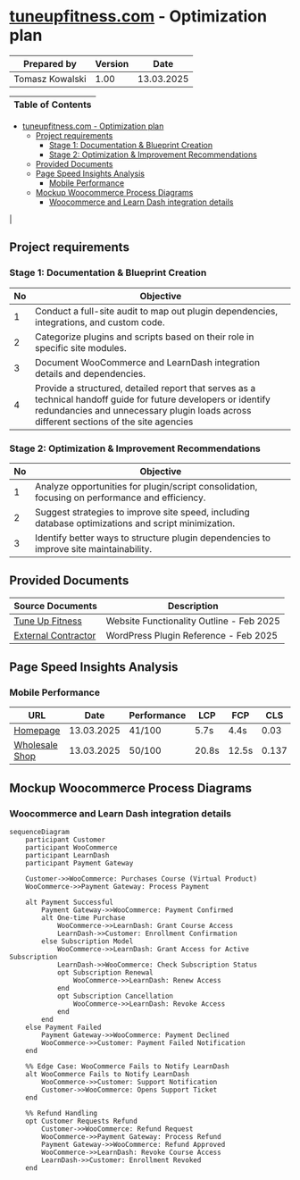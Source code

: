 # [tuneupfitness.com](https://www.tuneupfitness.com) - Optimization plan 

| Prepared by | Version | Date |
| --- | ---| ---|
| Tomasz Kowalski | 1.00 | 13.03.2025 |


| Table of Contents |
| --- |
<!-- TOC -->
- [tuneupfitness.com - Optimization plan](#tuneupfitnesscom---optimization-plan)
  - [Project requirements](#project-requirements)
    - [Stage 1: Documentation \& Blueprint Creation](#stage-1-documentation--blueprint-creation)
    - [Stage 2: Optimization \& Improvement Recommendations](#stage-2-optimization--improvement-recommendations)
  - [Provided Documents](#provided-documents)
  - [Page Speed Insights Analysis](#page-speed-insights-analysis)
    - [Mobile Performance](#mobile-performance)
  - [Mockup Woocommerce Process Diagrams](#mockup-woocommerce-process-diagrams)
    - [Woocommerce and Learn Dash integration details](#woocommerce-and-learn-dash-integration-details)
<!-- /TOC --> |
## Project requirements

### Stage 1: Documentation & Blueprint Creation

| No | Objective |
| --- | ---|
| 1 | Conduct a full-site audit to map out plugin dependencies, integrations, and custom code. |
| 2 |  Categorize plugins and scripts based on their role in specific site modules. |
| 3 | Document WooCommerce and LearnDash integration details and dependencies. |
| 4 | Provide a structured, detailed report that serves as a technical handoff guide for future developers or identify redundancies and unnecessary plugin loads across different sections of the site agencies |

### Stage 2: Optimization & Improvement Recommendations

| No | Objective |
| --- | --- |
| 1 | Analyze opportunities for plugin/script consolidation, focusing on performance and efficiency.
| 2 | Suggest strategies to improve site speed, including database optimizations and script minimization.
| 3 | Identify better ways to structure plugin dependencies to improve site maintainability. | 


## Provided Documents

| Source Documents | Description |
|  ---             | ---         |
|[Tune Up Fitness](https://docs.google.com/document/d/1sVt_LTZuUC4oRVdm-JtJKKmxvChiKv7m8JJDIbtFyco/edit?usp=sharing_eil&ts=67d0b7d6) | Website Functionality Outline - Feb 2025 |
|[External Contractor](https://docs.google.com/spreadsheets/d/15adcCApvYTC9nrZl_Da9Uvu8fZOMm_0YXEMZLFfvCsE/edit?usp=sharing_eil&ts=67d0a8f3) | WordPress Plugin Reference - Feb 2025 |

## Page Speed Insights Analysis

### Mobile Performance

| URL | Date |Performance | LCP | FCP | CLS |
| --- | --- | --- | ---| --- | ---|
| [Homepage](https://pagespeed.web.dev/analysis/https-www-tuneupfitness-com/xzad5ozgcv?form_factor=desktop) | 13.03.2025 | 41/100|5.7s |4.4s |0.03|
| [Wholesale Shop](https://pagespeed.web.dev/analysis/https-www-tuneupfitness-com-shop-wholesale/fwny1aukws?form_factor=mobile)|13.03.2025|50/100 | 20.8s| 12.5s|0.137|


## Mockup Woocommerce Process Diagrams

### Woocommerce and Learn Dash integration details

```mermaid
sequenceDiagram
    participant Customer
    participant WooCommerce
    participant LearnDash
    participant Payment Gateway

    Customer->>WooCommerce: Purchases Course (Virtual Product)
    WooCommerce->>Payment Gateway: Process Payment

    alt Payment Successful
        Payment Gateway->>WooCommerce: Payment Confirmed
        alt One-time Purchase
            WooCommerce->>LearnDash: Grant Course Access
            LearnDash->>Customer: Enrollment Confirmation
        else Subscription Model
            WooCommerce->>LearnDash: Grant Access for Active Subscription
            LearnDash->>WooCommerce: Check Subscription Status
            opt Subscription Renewal
                WooCommerce->>LearnDash: Renew Access
            end
            opt Subscription Cancellation
                WooCommerce->>LearnDash: Revoke Access
            end
        end
    else Payment Failed
        Payment Gateway->>WooCommerce: Payment Declined
        WooCommerce->>Customer: Payment Failed Notification
    end

    %% Edge Case: WooCommerce Fails to Notify LearnDash
    alt WooCommerce Fails to Notify LearnDash
        WooCommerce->>Customer: Support Notification
        Customer->>WooCommerce: Opens Support Ticket
    end

    %% Refund Handling
    opt Customer Requests Refund
        Customer->>WooCommerce: Refund Request
        WooCommerce->>Payment Gateway: Process Refund
        Payment Gateway->>WooCommerce: Refund Approved
        WooCommerce->>LearnDash: Revoke Course Access
        LearnDash->>Customer: Enrollment Revoked
    end
```


